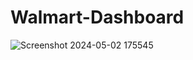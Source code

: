# Walmart-Dashboard
![Screenshot 2024-05-02 175545](https://github.com/gitan12/Walmart-Dashboard/assets/152585363/7424ed3e-0805-44be-b687-ae76ed9b5fdf)
